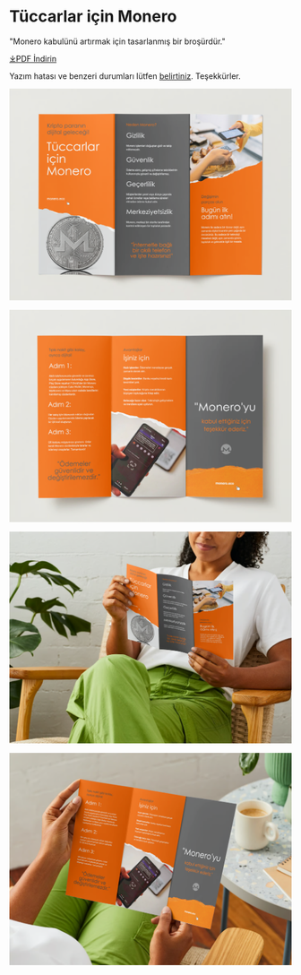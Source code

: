 # Tüccarlar için Monero

"Monero kabulünü artırmak için tasarlanmış bir broşürdür."

[&#10515;PDF İndirin](./Tüccarlar%20için%20Monero.pdf)

Yazım hatası ve benzeri durumları lütfen [belirtiniz](https://github.com/ASchmidt1024/monero-for-merchants-booklet/issues/new/choose). Teşekkürler.

![Sayfa 1](images/Screenshot%202023-09-08%20at%2018.07.24.png)

![Sayfa 2](images/Screenshot%202023-09-08%20at%2018.07.27.png)

![Önizleme 1](images/Screenshot%202023-09-08%20at%2018.07.31.png)

![Önizleme 2](images/Screenshot%202023-09-08%20at%2018.07.35.png)
